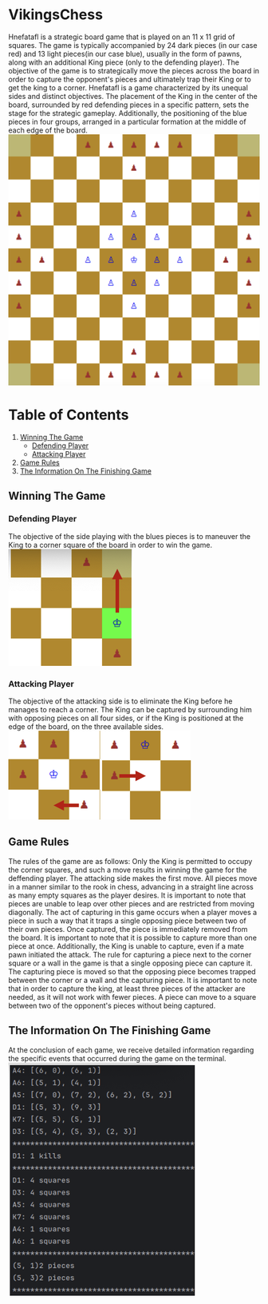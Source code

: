# VikingsChess
Hnefatafl is a strategic board game that is played on an 11 x 11 grid of squares. 
The game is typically accompanied by 24 dark pieces (in our case red) and 13 light pieces(in our case blue), usually in the form of pawns, along with an additional King piece (only to the defending player).
The objective of the game is to strategically move the pieces across the board in order to capture the opponent's pieces and ultimately trap their King or to get the king to a corner.
Hnefatafl is a game characterized by its unequal sides and distinct objectives. 
The placement of the King in the center of the board, surrounded by red defending pieces in a specific pattern, sets the stage for the strategic gameplay.
Additionally, the positioning of the blue pieces in four groups, arranged in a particular formation at the middle of each edge of the board.<br />
![board](/images/board.png)
# Table of Contents
1. [Winning The Game](#winning-the-game)
    * [Defending Player](#defending-player)
    * [Attacking Player](#attacking-player)
3. [Game Rules](#game-rules)
4. [The Information On The Finishing Game](#the-information-on-the-finishing-game)

## Winning The Game
### Defending Player
The objective of the side playing with the blues pieces is to maneuver the King to a corner square of the board in order to win the game.<br />
![KingAtCorner](/images/KingAtCorner.png)

### Attacking Player
The objective of the attacking side is to eliminate the King before he manages to reach a corner. The King can be captured by surrounding him with opposing pieces on all four sides, or if the King is positioned at the edge of the board, on the three available sides.<br />
![CapturingKing4](/images/CapturingKing4.png)
![CapturingKing3](/images/CapturingKing3.png)

## Game Rules
The rules of the game are as follows: Only the King is permitted to occupy the corner squares, and such a move results in winning the game for the deffending player. The attacking side makes the first move. All pieces move in a manner similar to the rook in chess, advancing in a straight line across as many empty squares as the player desires. It is important to note that pieces are unable to leap over other pieces and are restricted from moving diagonally.
The act of capturing in this game occurs when a player moves a piece in such a way that it traps a single opposing piece between two of their own pieces. Once captured, the piece is immediately removed from the board. It is important to note that it is possible to capture more than one piece at once. Additionally, the King is unable to capture, even if a mate pawn initiated the attack.
The rule for capturing a piece next to the corner square or a wall in the game is that a single opposing piece can capture it. The capturing piece is moved so that the opposing piece becomes trapped between the corner or a wall and the capturing piece. It is important to note that in order to capture the king, at least three pieces of the attacker are needed, as it will not work with fewer pieces.
A piece can move to a square between two of the opponent's pieces without being captured.

## The Information On The Finishing Game
At the conclusion of each game, we receive detailed information regarding the specific events that occurred during the game on the terminal.<br />
![conclution](/images/conclution.png)
